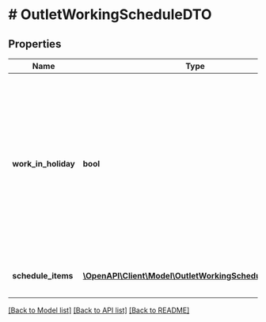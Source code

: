 # # OutletWorkingScheduleDTO

## Properties

Name | Type | Description | Notes
------------ | ------------- | ------------- | -------------
**work_in_holiday** | **bool** | Признак, работает ли точка продаж в дни государственных праздников.  Возможные значения:  * &#x60;false&#x60; — точка продаж не работает в дни государственных праздников. * &#x60;true&#x60; — точка продаж работает в дни государственных праздников. | [optional]
**schedule_items** | [**\OpenAPI\Client\Model\OutletWorkingScheduleItemDTO[]**](OutletWorkingScheduleItemDTO.md) | Список расписаний работы точки продаж. |

[[Back to Model list]](../../README.md#models) [[Back to API list]](../../README.md#endpoints) [[Back to README]](../../README.md)
